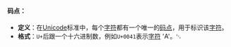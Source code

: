 #### 码点：
- **定义**：在[Unicode](https://zh.wikipedia.org/wiki/Unicode)标准中，每个[字符](https://zh.wikipedia.org/wiki/字符)都有一个唯一的[码点](https://zh.wikipedia.org/wiki/码点)，用于标识该[字符](https://zh.wikipedia.org/wiki/字符)。
- **格式**：`U+`后跟一个十六进制数，例如`U+0041`表示[字符](https://zh.wikipedia.org/wiki/字符) 'A'。␃
